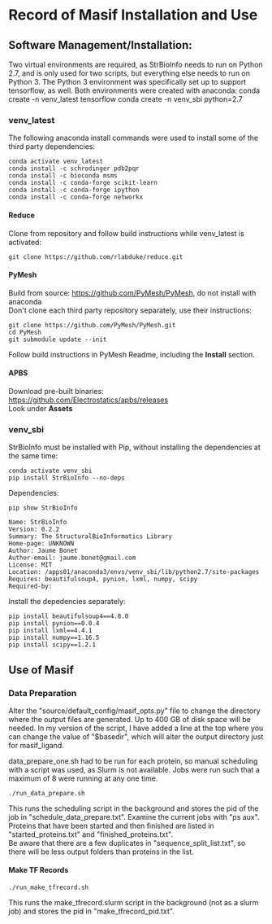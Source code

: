 # Record of Masif Installation and Use

## Software Management/Installation:
Two virtual environments are required, as StrBioInfo needs to run on Python 2.7, and is only used for two scripts, but everything else needs to run on Python 3. The Python 3 environment was specifically set up to support tensorflow, as well. Both environments were created with anaconda:
conda create -n venv_latest tensorflow
conda create -n venv_sbi python=2.7

### venv_latest
The following anaconda install commands were used to install some of the third party dependencies:
```
conda activate venv_latest
conda install -c schrodinger pdb2pqr
conda install -c bioconda msms
conda install -c conda-forge scikit-learn
conda install -c conda-forge ipython
conda install -c conda-forge networkx
```
#### Reduce
Clone from repository and follow build instructions while venv_latest is activated:
```
git clone https://github.com/rlabduke/reduce.git
```


#### PyMesh
Build from source: https://github.com/PyMesh/PyMesh, do not install with anaconda <br>
Don't clone each third party repository separately, use their instructions:
```
git clone https://github.com/PyMesh/PyMesh.git
cd PyMesh
git submodule update --init
```
Follow build instructions in PyMesh Readme, including the **Install** section.

#### APBS
Download pre-built binaries: https://github.com/Electrostatics/apbs/releases <br>
Look under **Assets**

### venv_sbi
StrBioInfo must be installed with Pip, without installing the dependencies at the same time:
```
conda activate venv_sbi
pip install StrBioInfo --no-deps
```
Dependencies:
```
pip show StrBioInfo

Name: StrBioInfo
Version: 0.2.2
Summary: The StructuralBioInformatics Library
Home-page: UNKNOWN
Author: Jaume Bonet
Author-email: jaume.bonet@gmail.com
License: MIT
Location: /apps01/anaconda3/envs/venv_sbi/lib/python2.7/site-packages
Requires: beautifulsoup4, pynion, lxml, numpy, scipy
Required-by:
```
Install the depedencies separately:
```
pip install beautifulsoup4==4.8.0
pip install pynion==0.0.4
pip install lxml==4.4.1
pip install numpy==1.16.5
pip install scipy==1.2.1
```


## Use of Masif

### Data Preparation

Alter the "source/default_config/masif_opts.py" file to change the directory where the output files are generated. Up to 400 GB of disk space will be needed. In my version of the script, I have added a line at the top where you can change the value of "$basedir", which will alter the output directory just for masif_ligand. <br>

data_prepare_one.sh had to be run for each protein, so manual scheduling with a script was used, as Slurm is not available. Jobs were run such that a maximum of 8 were running at any one time.
```
./run_data_prepare.sh
```
This runs the scheduling script in the background and stores the pid of the job in "schedule_data_prepare.txt". Examine the current jobs with "ps aux". <br>
Proteins that have been started and then finished are listed in "started_proteins.txt" and "finished_proteins.txt". <br>
Be aware that there are a few duplicates in "sequence_split_list.txt", so there will be less output folders than proteins in the list.

#### Make TF Records

```
./run_make_tfrecord.sh
```
This runs the make_tfrecord.slurm script in the background (not as a slurm job) and stores the pid in "make_tfrecord_pid.txt".
